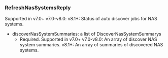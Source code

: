 ### RefreshNasSystemsReply
Supported in v7.0+
  v7.0-v8.0: 
  v8.1+: Status of auto discover jobs for NAS systems.

- discoverNasSystemSummaries: a list of DiscoverNasSystemSummarys
  - Required. Supported in v7.0+
  v7.0-v8.0: An array of discover NAS system summaries.
  v8.1+: An array of summaries of discovered NAS systems.
